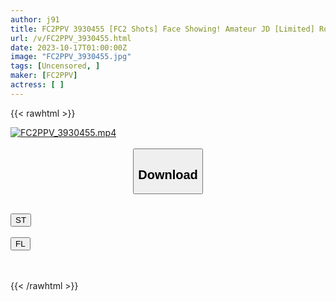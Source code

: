 ```yaml
---
author: j91
title: FC2PPV 3930455 [FC2 Shots] Face Showing! Amateur JD [Limited] Robin, 22 Years Old. A Gal With 200% Energy And A Friend Who Likes Gals Have Lovey-Dovey Hustle Sex! ! Introducing The Gal-Chan, Who Has A Lighthearted And Cheerful Personality, To A Friend And Creampied Her. [cen]
url: /v/FC2PPV_3930455.html
date: 2023-10-17T01:00:00Z
image: "FC2PPV_3930455.jpg"
tags: [Uncensored, ]
maker: [FC2PPV]
actress: [ ]
---
```



{{< rawhtml >}}

<div class="video" data-videoid="6o6Kmbrz9kh9rX2">
    <a href="javascript:;">
        <img src="https://my.j91.asia/v/FC2PPV_3930455.jpg" width="WIDTH" height="HEIGHT" alt="FC2PPV_3930455.mp4" loading="lazy">
    </a>
</div>

<script type="text/javascript" src="https://j91.asia/asset/on-demand-st.js"></script>

<br>
  <link rel="stylesheet" href="https://j91.asia/asset/bs5.css">
  
  <center>
  <button class="btn btn-primary" type="button" data-bs-toggle="collapse" data-bs-target=".multi-collapse" aria-expanded="false" aria-controls="multiCollapseExample1 multiCollapseExample2"><h2>Download</h2></button></center>
</p>
<div class="row">
  <div class="col">
    <div class="collapse multi-collapse" id="multiCollapseExample1">
      <div class="card card-body">
	      	      <br>
<div class="buttons">  
<a href="https://streamtape.to/v/6o6Kmbrz9kh9rX2"><button class="btn-hover color-3"><i class="fa fa-download"></i> ST</button></a></div>
    </div>
  </div>
</div>
  <div class="col">
    <div class="collapse multi-collapse" id="multiCollapseExample2">
      <div class="card card-body">
	      <br>
<div class="buttons">
    <a href="https://filelions.online/f/0067mi2vb8fg"><button class="btn-hover color-9"><i class="fa fa-download"></i> FL</button></a></div>
<br><br>
      </div>
    </div>
  </div>
</div>

{{< /rawhtml >}}